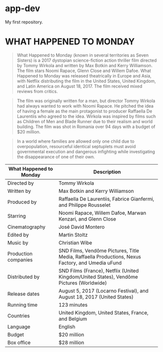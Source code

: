 # app-dev
My first repository.
# **WHAT HAPPENED TO MONDAY**
> What Happened to Monday (known in several territories as Seven Sisters) is a 2017 dystopian science-fiction action thriller film directed by Tommy Wirkola and written by Max Botkin and Kerry Williamson. The film stars Noomi Rapace, Glenn Close and Willem Dafoe. What Happened to Monday was released theatrically in Europe and Asia, with Netflix distributing the film in the United States, United Kingdom, and Latin America on August 18, 2017. The film received mixed reviews from critics. 

> The film was originally written for a man, but director Tommy Wirkola had always wanted to work with Noomi Rapace. He pitched the idea of having a female as the main protagonist to producer Raffaella De Laurentiis who agreed to the idea. Wirkola was inspired by films such as Children of Men and Blade Runner due to their realism and world building. The film was shot in Romania over 94 days with a budget of $20 million.

> In a world where families are allowed only one child due to overpopulation, resourceful identical septuplets must avoid governmental execution and dangerous infighting while investigating the disappearance of one of their own. 

| What Happened to Monday | Description |
| ----------- | ----------- |
| Directed by | Tommy Wirkola |
| Written by | Max Botkin and Kerry Williamson |
| Produced by | Raffaella De Laurentiis, Fabrice Gianfermi, and Philippe Rousselet |
| Starring | 	Noomi Rapace, Willem Dafoe, Marwan Kenzari, and Glenn Close |
| Cinematography | José David Montero |
| Edited by | Martin Stoltz |
| Music by | 	Christian Wibe |
| Production companies | SND Films, Vendôme Pictures, Title Media, Raffaella Productions, Nexus Factory, and Umedia uFund |
| Distributed by | SND Films (France), Netflix (United Kingdom/United States), Vendôme Pictures (Worldwide) |
| Release dates | August 5, 2017 (Locarno Festival), and August 18, 2017 (United States) |
| Running time | 123 minutes |
| Countries | United Kingdom, United States, France, and Belgium |
| Language | English |
| Budget | 	$20 million |
| Box office | $28 million |
